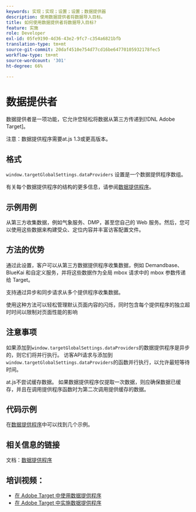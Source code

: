 ```yaml
---
keywords: 实现；实现；设置；设置；数据提供器
description: 使用数据提供者将数据导入目标。
title: 如何使用数据提供者将数据导入目标?
feature: 实施
role: Developer
exl-id: 05fe9190-4d36-43e2-9fc7-c354a6821bfb
translation-type: tm+mt
source-git-commit: 20daf4510e754d77cd16be64770105932178fec5
workflow-type: tm+mt
source-wordcount: '301'
ht-degree: 66%

---
```


# 数据提供者

数据提供者是一项功能，它允许您轻松将数据从第三方传递到[!DNL Adobe Target]。

注意：数据提供程序需要at.js 1.3或更高版本。

## 格式

`window.targetGlobalSettings.dataProviders` 设置是一个数据提供程序数组。

有关每个数据提供程序的结构的更多信息，请参阅[数据提供程序](/help/c-implementing-target/c-implementing-target-for-client-side-web/targetgobalsettings.md#data-providers)。

## 示例用例

从第三方收集数据，例如气象服务、DMP，甚至您自己的 Web 服务。然后，您可以使用这些数据来构建受众、定位内容并丰富访客配置文件。

## 方法的优势

通过此设置，客户可以从第三方数据提供程序收集数据，例如 Demandbase、BlueKai 和自定义服务，并将这些数据作为全局 mbox 请求中的 mbox 参数传递给 Target。

支持通过异步和同步请求从多个提供程序收集数据。

使用这种方法可以轻松管理默认页面内容的闪烁，同时包含每个提供程序的独立超时时间以限制对页面性能的影响

## 注意事项

如果添加到`window.targetGlobalSettings.dataProviders`的数据提供程序是异步的，则它们将并行执行。 访客API请求与添加到`window.targetGlobalSettings.dataProviders`的函数并行执行，以允许最短等待时间。

at.js不尝试缓存数据。 如果数据提供程序仅提取一次数据，则应确保数据已缓存，并且在调用提供程序函数时为第二次调用提供缓存的数据。

## 代码示例

在[数据提供程序](/help/c-implementing-target/c-implementing-target-for-client-side-web/targetgobalsettings.md#data-providers)中可以找到几个示例。

## 相关信息的链接

文档：[数据提供程序](/help/c-implementing-target/c-implementing-target-for-client-side-web/targetgobalsettings.md#data-providers)

## 培训视频：

* [在 Adobe Target 中使用数据提供程序](https://helpx.adobe.com/cn/target/kt/using/dataProviders-atjs-feature-video-use.html)
* [在 Adobe Target 中实施数据提供程序](https://helpx.adobe.com/cn/target/kt/using/dataProviders-atjs-technical-video-implement.html)
